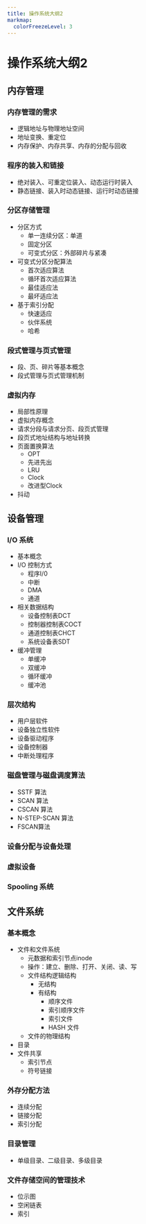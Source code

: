 ```yaml
---
title: 操作系统大纲2
markmap:
  colorFreezeLevel: 3
---
```


# 操作系统大纲2
## 内存管理
### 内存管理的需求
- 逻辑地址与物理地址空间
- 地址变换、重定位
- 内存保护、内存共享、内存的分配与回收

### 程序的装入和链接
- 绝对装入、可重定位装入、动态运行时装入
- 静态链接、装入时动态链接、运行时动态链接

### 分区存储管理
- 分区方式
    - 单一连续分区：单道
    - 固定分区
    - 可变式分区：外部碎片与紧凑
- 可变式分区分配算法
    - 首次适应算法
    - 循环首次适应算法
    - 最佳适应法
    - 最坏适应法
- 基于索引分配
    - 快速适应
    - 伙伴系统
    - 哈希

### 段式管理与页式管理
- 段、页、碎片等基本概念
- 段式管理与页式管理机制

### 虚拟内存
- 局部性原理
- 虚拟内存概念
- 请求分段与请求分页、段页式管理
- 段页式地址结构与地址转换
- 页面置换算法
    - OPT
    - 先进先出
    - LRU
    - Clock
    - 改进型Clock
- 抖动

## 设备管理
### I/O 系统
- 基本概念
- I/O 控制方式
    - 程序I/0
    - 中断
    - DMA
    - 通道
- 相关数据结构
    - 设备控制表DCT
    - 控制器控制表COCT
    - 通道控制表CHCT
    - 系统设备表SDT
- 缓冲管理
    - 单缓冲
    - 双缓冲
    - 循环缓冲
    - 缓冲池

### 层次结构
- 用户层软件
- 设备独立性软件
- 设备驱动程序
- 设备控制器
- 中断处理程序

### 磁盘管理与磁盘调度算法
- SSTF 算法
- SCAN 算法
- CSCAN 算法
- N-STEP-SCAN 算法
- FSCAN算法

### 设备分配与设备处理

### 虚拟设备

### Spooling 系统

## 文件系统
### 基本概念
- 文件和文件系统
    - 元数据和索引节点inode
    - 操作：建立、删除、打开、关闭、读、写
    - 文件结构逻辑结构
        - 无结构
        - 有结构
            - 顺序文件
            - 索引顺序文件
            - 索引文件
            - HASH 文件
    - 文件的物理结构
- 目录
- 文件共享
    - 索引节点
    - 符号链接

### 外存分配方法
- 连续分配
- 链接分配
- 索引分配

### 目录管理
- 单级目录、二级目录、多级目录

### 文件存储空间的管理技术
- 位示图
- 空闲链表
- 索引

